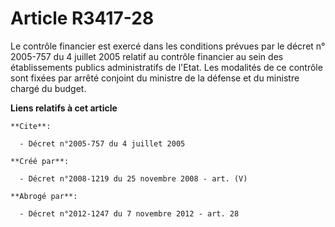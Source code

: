# Article R3417-28

Le contrôle financier est exercé dans les conditions prévues par le décret n° 2005-757 du 4 juillet 2005 relatif au contrôle
financier au sein des établissements publics administratifs de l'Etat. Les modalités de ce contrôle sont fixées par arrêté
conjoint du ministre de la défense et du ministre chargé du budget.

**Liens relatifs à cet article**

	**Cite**:

	  - Décret n°2005-757 du 4 juillet 2005

	**Créé par**:

	  - Décret n°2008-1219 du 25 novembre 2008 - art. (V)

	**Abrogé par**:

	  - Décret n°2012-1247 du 7 novembre 2012 - art. 28
